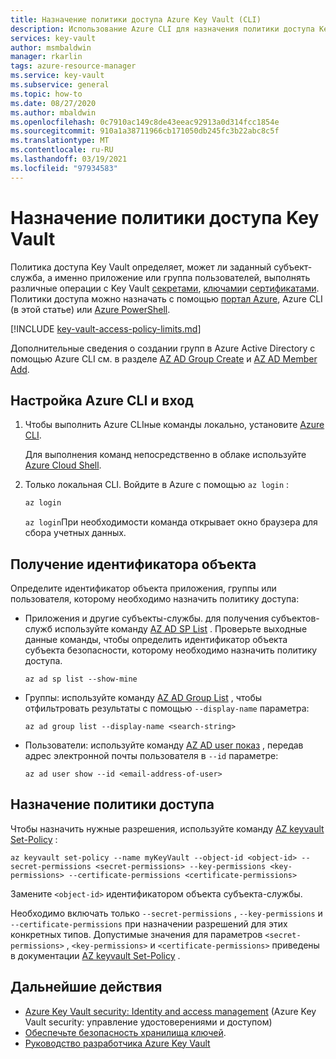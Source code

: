 ```yaml
---
title: Назначение политики доступа Azure Key Vault (CLI)
description: Использование Azure CLI для назначения политики доступа Key Vault для субъекта-службы или удостоверения приложения.
services: key-vault
author: msmbaldwin
manager: rkarlin
tags: azure-resource-manager
ms.service: key-vault
ms.subservice: general
ms.topic: how-to
ms.date: 08/27/2020
ms.author: mbaldwin
ms.openlocfilehash: 0c7910ac149c8de43eeac92913a0d314fcc1854e
ms.sourcegitcommit: 910a1a38711966cb171050db245fc3b22abc8c5f
ms.translationtype: MT
ms.contentlocale: ru-RU
ms.lasthandoff: 03/19/2021
ms.locfileid: "97934583"
---
```

# <a name="assign-a-key-vault-access-policy"></a>Назначение политики доступа Key Vault

Политика доступа Key Vault определяет, может ли заданный субъект-служба, а именно приложение или группа пользователей, выполнять различные операции с Key Vault [секретами](../secrets/index.yml), [ключами](../keys/index.yml)и [сертификатами](../certificates/index.yml). Политики доступа можно назначать с помощью [портал Azure](assign-access-policy-portal.md), Azure CLI (в этой статье) или [Azure PowerShell](assign-access-policy-powershell.md).

[!INCLUDE [key-vault-access-policy-limits.md](../../../includes/key-vault-access-policy-limits.md)]

Дополнительные сведения о создании групп в Azure Active Directory с помощью Azure CLI см. в разделе [AZ AD Group Create](/cli/azure/ad/group#az-ad-group-create) и [AZ AD Member Add](/cli/azure/ad/group/member#az-ad-group-member-add).

## <a name="configure-the-azure-cli-and-sign-in"></a>Настройка Azure CLI и вход

1. Чтобы выполнить Azure CLIные команды локально, установите [Azure CLI](/cli/azure/install-azure-cli).
 
    Для выполнения команд непосредственно в облаке используйте [Azure Cloud Shell](../../cloud-shell/overview.md).

1. Только локальная CLI. Войдите в Azure с помощью `az login` :

    ```bash
    az login
    ```

    `az login`При необходимости команда открывает окно браузера для сбора учетных данных.

## <a name="acquire-the-object-id"></a>Получение идентификатора объекта

Определите идентификатор объекта приложения, группы или пользователя, которому необходимо назначить политику доступа:

- Приложения и другие субъекты-службы. для получения субъектов-служб используйте команду [AZ AD SP List](/cli/azure/ad/sp#az-ad-sp-list) . Проверьте выходные данные команды, чтобы определить идентификатор объекта субъекта безопасности, которому необходимо назначить политику доступа.

    ```azurecli-interactive
    az ad sp list --show-mine
    ```

- Группы: используйте команду [AZ AD Group List](/cli/azure/ad/group#az-ad-group-list) , чтобы отфильтровать результаты с помощью `--display-name` параметра:

     ```azurecli-interactive
    az ad group list --display-name <search-string>
    ```

- Пользователи: используйте команду [AZ AD user показ](/cli/azure/ad/user#az-ad-user-show) , передав адрес электронной почты пользователя в `--id` параметре:

    ```azurecli-interactive
    az ad user show --id <email-address-of-user>
    ```

## <a name="assign-the-access-policy"></a>Назначение политики доступа
    
Чтобы назначить нужные разрешения, используйте команду [AZ keyvault Set-Policy](/cli/azure/keyvault#az-keyvault-set-policy) :

```azurecli-interactive
az keyvault set-policy --name myKeyVault --object-id <object-id> --secret-permissions <secret-permissions> --key-permissions <key-permissions> --certificate-permissions <certificate-permissions>
```

Замените `<object-id>` идентификатором объекта субъекта-службы.

Необходимо включать только `--secret-permissions` , `--key-permissions` и `--certificate-permissions` при назначении разрешений для этих конкретных типов. Допустимые значения для параметров `<secret-permissions>` , `<key-permissions>` и `<certificate-permissions>` приведены в документации [AZ keyvault Set-Policy](/cli/azure/keyvault#az-keyvault-set-policy) .

## <a name="next-steps"></a>Дальнейшие действия

- [Azure Key Vault security: Identity and access management](security-overview.md#identity-management) (Azure Key Vault security: управление удостоверениями и доступом)
- [Обеспечьте безопасность хранилища ключей](secure-your-key-vault.md).
- [Руководство разработчика Azure Key Vault](developers-guide.md)